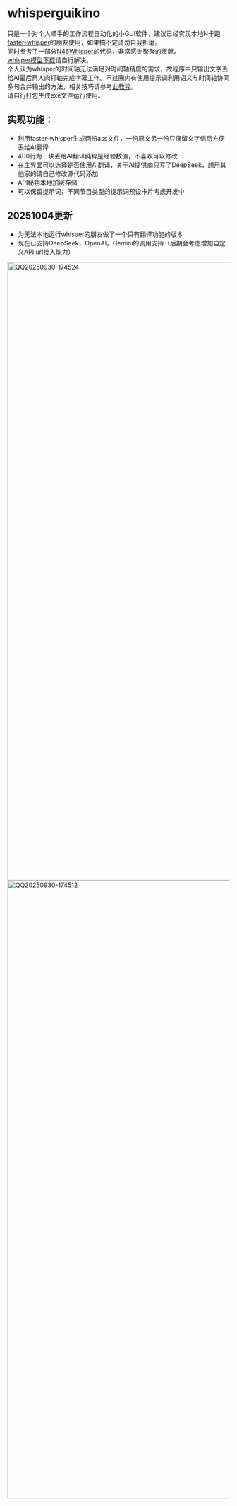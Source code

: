 # whisperguikino
只是一个对个人顺手的工作流程自动化的小GUI软件，建议已经实现本地N卡跑[faster-whisper](https://github.com/SYSTRAN/faster-whisper)的朋友使用，如果搞不定请勿自我折磨。  
同时参考了一部分[N46Whisper](https://github.com/Ayanaminn/N46Whisper/)的代码，非常感谢聚聚的贡献。  
[whisper模型下载](https://github.com/openai/whisper/blob/main/whisper/__init__.py)请自行解决。  
个人认为whisper的时间轴无法满足对时间轴精度的需求，故程序中只输出文字丢给AI最后再人肉打轴完成字幕工作。不过圈内有使用提示词利用语义与时间轴协同多句合并输出的方法，相关技巧请参考[此教程](https://www.bilibili.com/video/BV1tFhCzcEUA)。  
请自行打包生成exe文件运行使用。
## 实现功能：
- 利用faster-whisper生成两份ass文件，一份原文另一份只保留文字信息方便丢给AI翻译
- 400行为一块丢给AI翻译纯粹是经验数值，不喜欢可以修改
- 在主界面可以选择是否使用AI翻译，关于AI提供商只写了DeepSeek，想用其他家的请自己修改源代码添加
- API秘钥本地加密存储
- 可以保留提示词，不同节目类型的提示词预设卡片考虑开发中
  
## 20251004更新
- 为无法本地运行whisper的朋友做了一个只有翻译功能的版本
- 现在已支持DeepSeek，OpenAI，Gemini的调用支持（后期会考虑增加自定义API url接入能力） 
<img width="2360" height="1398" alt="QQ20250930-174524" src="https://github.com/user-attachments/assets/baa7fdf2-bd81-4cee-86cf-343a228dacf7" />

<img width="2360" height="1398" alt="QQ20250930-174512" src="https://github.com/user-attachments/assets/e720ad0d-c70f-4336-8591-dc58c26b305e" />

